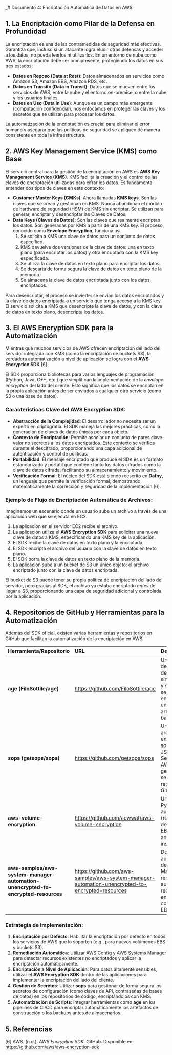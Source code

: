 _# Documento 4: Encriptación Automática de Datos en AWS

## 1. La Encriptación como Pilar de la Defensa en Profundidad

La encriptación es una de las contramedidas de seguridad más efectivas. Garantiza que, incluso si un atacante logra eludir otras defensas y acceder a los datos, no pueda leerlos ni utilizarlos. En un entorno de nube como AWS, la encriptación debe ser omnipresente, protegiendo los datos en sus tres estados:

-   **Datos en Reposo (Data at Rest)**: Datos almacenados en servicios como Amazon S3, Amazon EBS, Amazon RDS, etc.
-   **Datos en Tránsito (Data in Transit)**: Datos que se mueven entre los servicios de AWS, entre la nube y el entorno on-premise, o entre la nube y los usuarios finales.
-   **Datos en Uso (Data in Use)**: Aunque es un campo más emergente (computación confidencial), nos enfocamos en proteger las claves y los secretos que se utilizan para procesar los datos.

La automatización de la encriptación es crucial para eliminar el error humano y asegurar que las políticas de seguridad se apliquen de manera consistente en toda la infraestructura.

## 2. AWS Key Management Service (KMS) como Base

El servicio central para la gestión de la encriptación en AWS es **AWS Key Management Service (KMS)**. KMS facilita la creación y el control de las claves de encriptación utilizadas para cifrar los datos. Es fundamental entender dos tipos de claves en este contexto:

-   **Customer Master Keys (CMKs)**: Ahora llamadas **KMS keys**. Son las claves que se crean y gestionan en KMS. Nunca abandonan el módulo de hardware de seguridad (HSM) de KMS sin encriptar. Se utilizan para generar, encriptar y desencriptar las Claves de Datos.
-   **Data Keys (Claves de Datos)**: Son las claves que realmente encriptan los datos. Son generadas por KMS a partir de una KMS key. El proceso, conocido como **Envelope Encryption**, funciona así:
    1.  Se solicita a KMS una clave de datos para un conjunto de datos específico.
    2.  KMS devuelve dos versiones de la clave de datos: una en texto plano (para encriptar los datos) y otra encriptada con la KMS key especificada.
    3.  Se utiliza la clave de datos en texto plano para encriptar los datos.
    4.  Se descarta de forma segura la clave de datos en texto plano de la memoria.
    5.  Se almacena la clave de datos encriptada junto con los datos encriptados.

Para desencriptar, el proceso se invierte: se envían los datos encriptados y la clave de datos encriptada a un servicio que tenga acceso a la KMS key. El servicio solicita a KMS que desencripte la clave de datos, y con la clave de datos en texto plano, desencripta los datos.

## 3. El AWS Encryption SDK para la Automatización

Mientras que muchos servicios de AWS ofrecen encriptación del lado del servidor integrada con KMS (como la encriptación de buckets S3), la verdadera automatización a nivel de aplicación se logra con el **AWS Encryption SDK** [6].

El SDK proporciona bibliotecas para varios lenguajes de programación (Python, Java, C++, etc.) que simplifican la implementación de la *envelope encryption* del lado del cliente. Esto significa que los datos se encriptan en la propia aplicación antes de ser enviados a cualquier otro servicio (como S3 o una base de datos).

### Características Clave del AWS Encryption SDK:

-   **Abstracción de la Complejidad**: El desarrollador no necesita ser un experto en criptografía. El SDK maneja las mejores prácticas, como la generación de claves de datos únicas por cada objeto.
-   **Contexto de Encriptación**: Permite asociar un conjunto de pares clave-valor no secretos a los datos encriptados. Este contexto se verifica durante el descifrado, proporcionando una capa adicional de autenticación y control de políticas.
-   **Portabilidad**: El mensaje encriptado que produce el SDK es un formato estandarizado y portátil que contiene tanto los datos cifrados como la clave de datos cifrada, facilitando su almacenamiento y movimiento.
-   **Verificación Formal**: El núcleo del SDK está siendo reescrito en **Dafny**, un lenguaje que permite la verificación formal, demostrando matemáticamente la corrección y seguridad de la implementación [6].

### Ejemplo de Flujo de Encriptación Automática de Archivos:

Imaginemos un escenario donde un usuario sube un archivo a través de una aplicación web que se ejecuta en EC2.

1.  La aplicación en el servidor EC2 recibe el archivo.
2.  La aplicación utiliza el **AWS Encryption SDK** para solicitar una nueva clave de datos a KMS, especificando una KMS key de la aplicación.
3.  El SDK recibe la clave de datos en texto plano y la encriptada.
4.  El SDK encripta el archivo del usuario con la clave de datos en texto plano.
5.  El SDK borra la clave de datos en texto plano de la memoria.
6.  La aplicación sube a un bucket de S3 un único objeto: el archivo encriptado junto con la clave de datos encriptada.

El bucket de S3 puede tener su propia política de encriptación del lado del servidor, pero gracias al SDK, el archivo ya estaba encriptado *antes* de llegar a S3, proporcionando una capa de seguridad adicional y controlada por la aplicación.

## 4. Repositorios de GitHub y Herramientas para la Automatización

Además del SDK oficial, existen varias herramientas y repositorios en GitHub que facilitan la automatización de la encriptación en AWS.

| Herramienta/Repositorio        | URL                                                                       | Descripción                                                                                                                            |
| :----------------------------- | :------------------------------------------------------------------------ | :------------------------------------------------------------------------------------------------------------------------------------- |
| **age (FiloSottile/age)**      | https://github.com/FiloSottile/age                                        | Una herramienta de encriptación de archivos simple, moderna y segura. Puede ser automatizada en scripts para encriptar artefactos o backups. |
| **sops (getsops/sops)**        | https://github.com/getsops/sops                                           | Un editor de archivos encriptados que soporta YAML, JSON, ENV, etc. Se integra con AWS KMS para gestionar secretos en repositorios de Git. |
| **aws-volume-encryption**      | https://github.com/acwwat/aws-volume-encryption                           | Un script de Python que automatiza la (re)encriptación de volúmenes EBS que están adjuntos a una instancia EC2.                       |
| **aws-samples/aws-system-manager-automation-unencrypted-to-encrypted-resources** | https://github.com/aws-samples/aws-system-manager-automation-unencrypted-to-encrypted-resources | Documentos de automatización de AWS Systems Manager para remediar automáticamente recursos no encriptados, como volúmenes EBS.          |

### Estrategia de Implementación:

1.  **Encriptación por Defecto**: Habilitar la encriptación por defecto en todos los servicios de AWS que lo soporten (e.g., para nuevos volúmenes EBS y buckets S3).
2.  **Remediación Automática**: Utilizar AWS Config y AWS Systems Manager para detectar recursos existentes no encriptados y aplicar la encriptación automáticamente.
3.  **Encriptación a Nivel de Aplicación**: Para datos altamente sensibles, utilizar el **AWS Encryption SDK** dentro de las aplicaciones para implementar la encriptación del lado del cliente.
4.  **Gestión de Secretos**: Utilizar **sops** para gestionar de forma segura los secretos de configuración (como claves de API, contraseñas de bases de datos) en los repositorios de código, encriptándolos con KMS.
5.  **Automatización de Scripts**: Integrar herramientas como **age** en los pipelines de CI/CD para encriptar automáticamente los artefactos de construcción o los backups antes de almacenarlos.

## 5. Referencias

[6] AWS. (n.d.). *AWS Encryption SDK*. GitHub. Disponible en: https://github.com/aws/aws-encryption-sdk

